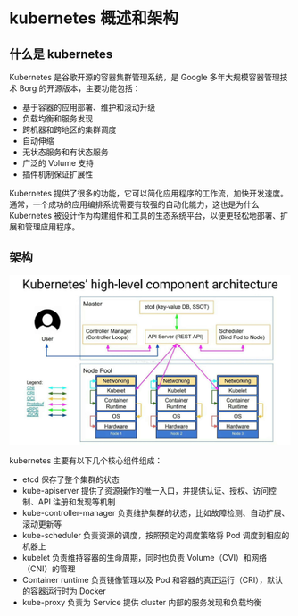 # kubernetes 概述和架构

## 什么是 kubernetes

Kubernetes 是谷歌开源的容器集群管理系统，是 Google 多年大规模容器管理技术 Borg 的开源版本，主要功能包括：

+ 基于容器的应用部署、维护和滚动升级
+ 负载均衡和服务发现
+ 跨机器和跨地区的集群调度
+ 自动伸缩
+ 无状态服务和有状态服务
+ 广泛的 Volume 支持
+ 插件机制保证扩展性

Kubernetes 提供了很多的功能，它可以简化应用程序的工作流，加快开发速度。通常，一个成功的应用编排系统需要有较强的自动化能力，这也是为什么 Kubernetes 被设计作为构建组件和工具的生态系统平台，以便更轻松地部署、扩展和管理应用程序。

## 架构

![kubernetes-arch](../../image/k8s-arch.jpg)

kubernetes 主要有以下几个核心组件组成：

+ etcd 保存了整个集群的状态
+ kube-apiserver 提供了资源操作的唯一入口，并提供认证、授权、访问控制、API 注册和发现等机制
+ kube-controller-manager 负责维护集群的状态，比如故障检测、自动扩展、滚动更新等
+ kube-scheduler 负责资源的调度，按照预定的调度策略将 Pod 调度到相应的机器上
+ kubelet 负责维持容器的生命周期，同时也负责 Volume（CVI）和网络（CNI）的管理
+ Container runtime 负责镜像管理以及 Pod 和容器的真正运行（CRI），默认的容器运行时为 Docker
+ kube-proxy 负责为 Service 提供 cluster 内部的服务发现和负载均衡
